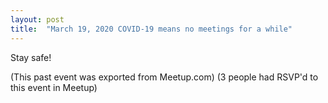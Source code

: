 ```yaml
---
layout: post
title:  "March 19, 2020 COVID-19 means no meetings for a while"
---
```


Stay safe!

(This past event was exported from Meetup.com)
(3 people had RSVP'd to this event in Meetup)